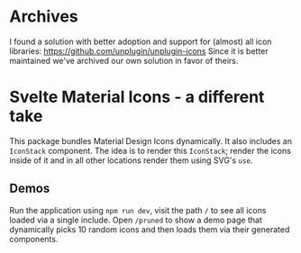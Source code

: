 # Archives

I found a solution with better adoption and support for (almost) all icon libraries: https://github.com/unplugin/unplugin-icons
Since it is better maintained we've archived our own solution in favor of theirs.


# Svelte Material Icons - a different take

This package bundles Material Design Icons dynamically.
It also includes an `IconStack` component. The idea is to render this `IconStack`; render the icons inside of it and in all other locations render them using SVG's `use`.

## Demos

Run the application using `npm run dev`, visit the path `/` to see all icons loaded via a single include.
Open `/pruned` to show a demo page that dynamically picks 10 random icons and then loads them via their generated components.

